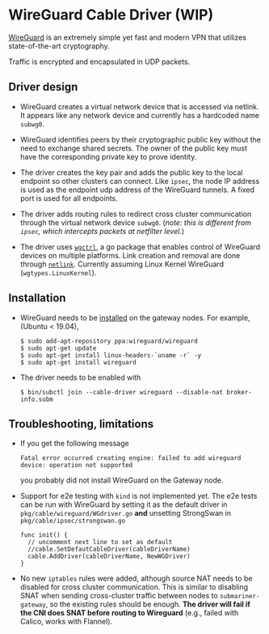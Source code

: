 # WireGuard Cable Driver (WIP)

[WireGuard](https://www.wireguard.com "WireGuard homepage") is an extremely simple yet fast and modern VPN that utilizes state-of-the-art cryptography.

Traffic is encrypted and encapsulated in UDP packets.

## Driver design

- WireGuard creates a virtual network device that is accessed via netlink. It appears like any network device and currently has a hardcoded name `subwg0`.

- WireGuard identifies peers by their cryptographic public key without the need to exchange shared secrets. The owner of the public key must have the corresponding private key to prove identity.

- The driver creates the key pair and adds the public key to the local endpoint so other clusters can connect. Like `ipsec`, the node IP address is used as the endpoint udp address of the WireGuard tunnels. A fixed port is used for all endpoints.

- The driver adds routing rules to redirect cross cluster communication through the virtual network device `subwg0`.
  (*note: this is different from `ipsec`, which intercepts packets at netfilter level.*)

- The driver uses [`wgctrl`](https://github.com/WireGuard/wgctrl-go "WgCtrl github"), a go package that enables control of WireGuard devices on multiple platforms. Link creation and removal are done through [`netlink`](https://github.com/vishvananda/netlink "Netlink github"). Currently assuming Linux Kernel WireGuard (`wgtypes.LinuxKernel`).

## Installation

- WireGuard needs to be [installed](https://www.wireguard.com/install "WireGuard installation instructions") on the gateway nodes. For example, (Ubuntu < 19.04),
  ```ShellSession
  $ sudo add-apt-repository ppa:wireguard/wireguard
  $ sudo apt-get update
  $ sudo apt-get install linux-headers-`uname -r` -y
  $ sudo apt-get install wireguard
  ```

- The driver needs to be enabled with
  ```ShellSession
  $ bin/subctl join --cable-driver wireguard --disable-nat broker-info.subm
  ```

## Troubleshooting, limitations

- If you get the following message
  ```
  Fatal error occurred creating engine: failed to add wireguard device: operation not supported
  ```
  you probably did not install WireGuard on the Gateway node.

- Support for e2e testing with `kind` is not implemented yet. The e2e tests can be run with WireGuard by setting it as the default driver in `pkg/cable/wireguard/WGdriver.go` **and** unsetting StrongSwan in `pkg/cable/ipsec/strongswan.go`
  ```GoLang
  func init() {
    // uncomment next line to set as default
    //cable.SetDefautCableDriver(cableDriverName)
    cable.AddDriver(cableDriverName, NewWGDriver)
  }

  ```

- No new `iptables` rules were added, although source NAT needs to be disabled for cross cluster communication. This is similar to disabling SNAT when sending cross-cluster traffic between nodes to `submariner-gateway`, so the existing rules should be enough.
  **The driver will fail if the CNI does SNAT before routing to Wireguard** (e.g., failed with Calico, works with Flannel).
